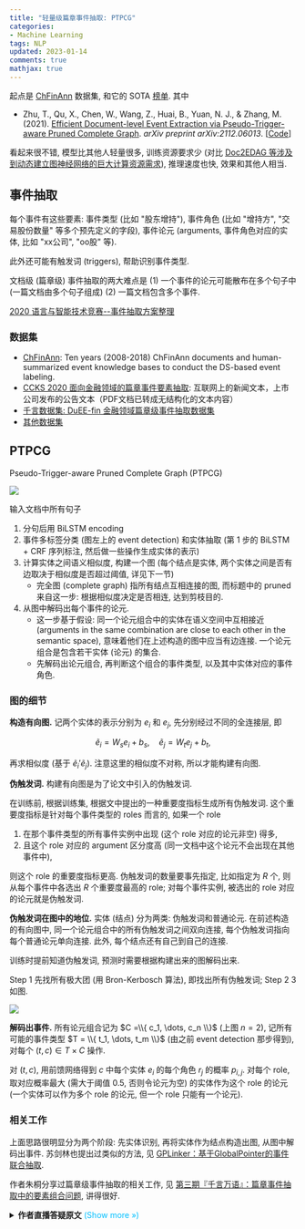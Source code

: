 ```yaml
---
title: "轻量级篇章事件抽取: PTPCG"
categories: 
- Machine Learning
tags: NLP
updated: 2023-01-14
comments: true
mathjax: true
---
```


起点是 [ChFinAnn](https://paperswithcode.com/dataset/chfinann) 数据集, 和它的 SOTA [榜单](https://paperswithcode.com/sota/document-level-event-extraction-on-chfinann). 其中

- Zhu, T., Qu, X., Chen, W., Wang, Z., Huai, B., Yuan, N. J., & Zhang, M. (2021). [Efficient Document-level Event Extraction via Pseudo-Trigger-aware Pruned Complete Graph](https://arxiv.org/pdf/2112.06013.pdf). *arXiv preprint arXiv:2112.06013*. [[Code](https://github.com/Spico197/DocEE)]

看起来很不错, 模型比其他人轻量很多, 训练资源要求少 (对比 [Doc2EDAG 等涉及到动态建立图神经网络的巨大计算资源需求](https://github.com/dolphin-zs/Doc2EDAG/issues/4)), 推理速度也快, 效果和其他人相当.

<!-- more -->

## 事件抽取

每个事件有这些要素: 事件类型 (比如 "股东增持"), 事件角色 (比如 "增持方", "交易股份数量" 等多个预先定义的字段), 事件论元 (arguments, 事件角色对应的实体, 比如 "xx公司", "oo股" 等). 

此外还可能有触发词 (triggers), 帮助识别事件类型.

文档级 (篇章级) 事件抽取的两大难点是 (1) 一个事件的论元可能散布在多个句子中 (一篇文档由多个句子组成) (2) 一篇文档包含多个事件.

[2020 语言与智能技术竞赛--事件抽取方案整理](https://zhuanlan.zhihu.com/p/151741570)

### 数据集

- [ChFinAnn](https://github.com/dolphin-zs/Doc2EDAG/blob/master/Data.zip): Ten years (2008-2018) ChFinAnn documents and human-summarized event knowledge bases to conduct the DS-based event labeling.
- [CCKS 2020 面向金融领域的篇章事件要素抽取](https://www.biendata.xyz/competition/ccks_2020_4_2/): 互联网上的新闻文本，上市公司发布的公告文本（PDF文档已转成无结构化的文本内容）
- [千言数据集: DuEE-fin 金融领域篇章级事件抽取数据集](https://www.luge.ai/#/luge/dataDetail?id=7)
- [其他数据集](https://zhuanlan.zhihu.com/p/443260886)

## PTPCG

Pseudo-Trigger-aware Pruned Complete Graph (PTPCG)

![](https://shiina18.github.io/assets/posts/images/83300201257077.png)

输入文档中所有句子

1. 分句后用 BiLSTM encoding
2. 事件多标签分类 (图左上的 event detection) 和实体抽取 (第 1 步的 BiLSTM + CRF 序列标注, 然后做一些操作生成实体的表示)
3. 计算实体之间语义相似度, 构建一个图 (每个结点是实体, 两个实体之间是否有边取决于相似度是否超过阈值, 详见下一节)
    - 完全图 (complete graph) 指所有结点互相连接的图, 而标题中的 pruned 来自这一步: 根据相似度决定是否相连, 达到剪枝目的.
4. 从图中解码出每个事件的论元.
    - 这一步基于假设: 同一个论元组合中的实体在语义空间中互相接近 (arguments in the same combination are close to each other in the semantic space), 意味着他们在上述构造的图中应当有边连接. 一个论元组合是包含若干实体 (论元) 的集合.
    - 先解码出论元组合, 再判断这个组合的事件类型, 以及其中实体对应的事件角色.

### 图的细节

**构造有向图.** 记两个实体的表示分别为 $e_i$ 和 $e_j$, 先分别经过不同的全连接层, 即

$$
\tilde e_i = W_s e_i + b_s, \quad \tilde e_j = W_t e_j + b_t,
$$

再求相似度 (基于 $\tilde e_i' \tilde e_j$). 注意这里的相似度不对称, 所以才能构建有向图.

**伪触发词.** 构建有向图是为了论文中引入的伪触发词.

在训练前, 根据训练集, 根据文中提出的一种重要度指标生成所有伪触发词. 这个重要度指标是针对每个事件类型的 roles 而言的, 如果一个 role

1. 在那个事件类型的所有事件实例中出现 (这个 role 对应的论元非空) 得多,
2. 且这个 role 对应的 argument 区分度高 (同一文档中这个论元不会出现在其他事件中),

则这个 role 的重要度指标更高. 伪触发词的数量要事先指定, 比如指定为 $R$ 个, 则从每个事件中各选出 $R$ 个重要度最高的 role; 对每个事件实例, 被选出的 role 对应的论元就是伪触发词.

**伪触发词在图中的地位.** 实体 (结点) 分为两类: 伪触发词和普通论元. 在前述构造的有向图中, 同一个论元组合中的所有伪触发词之间双向连接, 每个伪触发词指向每个普通论元单向连接. 此外, 每个结点还有自己到自己的连接.

训练时提前知道伪触发词, 预测时需要根据构建出来的图解码出来. 

Step 1 先找所有极大团 (用 Bron-Kerbosch 算法), 即找出所有伪触发词; Step 2 3 如图.

![](https://shiina18.github.io/assets/posts/images/365251317239576.png)

**解码出事件.** 所有论元组合记为 $C =\\{ c_1, \dots, c_n \\}$ (上图 $n=2$), 记所有可能的事件类型 $T = \\{ t_1, \dots, t_m \\}$ (由之前 event detection 那步得到),  对每个 $(t, c) \in T \times C$ 操作. 

对 $(t, c)$, 用前馈网络得到 $c$ 中每个实体 $e_i$ 的每个角色 $r_j$ 的概率 $p_{i, j}$. 对每个 role, 取对应概率最大 (需大于阈值 0.5, 否则令论元为空) 的实体作为这个 role 的论元 (一个实体可以作为多个 role 的论元, 但一个 role 只能有一个论元).

### 相关工作

上面思路很明显分为两个阶段: 先实体识别, 再将实体作为结点构造出图, 从图中解码出事件. 苏剑林也提出过类似的方法, 见 [GPLinker：基于GlobalPointer的事件联合抽取](https://kexue.fm/archives/8926).

作者朱桐分享过篇章级事件抽取的相关工作, 见 [第三期『千言万语』：篇章事件抽取中的要素组合问题](https://www.bilibili.com/video/BV1JK411o7se/), 讲得很好.

<details><summary><b>作者直播答疑原文</b><font color="deepskyblue"> (Show more &raquo;)</font></summary>
<p>谢谢大家的参与，我回答下刚刚没来得及说的其它问题。如果还有其它问题，欢迎大家留言讨论~</p>
<pre><code>Q1：长度超出512的怎么解决呢
A1：现在的方案大部分用的是切句，以句子为单位先做要素抽取，再做要素组合。如果长度分布超出限制不多的话还是拼接比较好。

Q2：这些内容不需要提前预训练吗
A2：没有使用预训练。基于EDAG的方法如果加了预训练模型会爆显存（32G），训不起来。PTPCG加了预训练模型在DuEE-Fin数据集上单模能到68%左右的水平。

Q3：是沿着上下文匹配到人名就是参与人吗？如果上文是：海绵宝宝要加班来不了。能匹配吗？
A3：在DCFEE中是的，会匹配海绵宝宝（如果算是个人名的话hhh）。

Q4：这里也可以考虑用图神经网络吧
A4：GIT中对Doc2EDAG表示增强的方法主要就是图神经网络；而在PTPCG中，目的是还原一个图结构，所以就没做GNN了。可以使用GNN对已经构成的图做表示增强。

Q5：金融领域事件抽取的可用数据集只有这两个吗
A5：推荐使用百度千言DuEE-Fin和ChFinAnn。此外CCKS2020评测任务中也有篇章事件抽取任务，但是没有公布测试集。

Q6：是不是有点像spo？
A6：如果有触发词的话，也可以把要素组合方案看成一个三元组抽取过程，（触发词，要素角色，要素）。事实上已经有人做过相关工作了。

Q7：这些方法中，有没有使用预训练语言模型？
A7：可参考回答A2

Q8：不同事件间的要素会被打乱吗
A8：不会刻意打乱，但是不能保证输出的结果中要素一定是按原文顺序排列的，因为实体抽取后，要对mention做max-pooling，所以位置信息没有很好地利用到其实

Q9：实体抽取完之后的类别和要素角色是怎么对应
A9：这里只用了实体的类别，查表得一个类别embedding之后，直接和mention表示相加了，和要素角色并没有硬约束关系。

Q10：请问在句子级别事件抽取任务上表现如何
A10：没有做过测试

Q11：有做过基于few shot的实验吗？
A11：没有。全量数据上的效果还不是太好，few-shot估计很难

Q12：是否可以结合提示学习来做
A12：可以的，前提是用预训练模型，可以把prompting作为一个输入增强。不过我没做过测试

Q13：如果伪触发词角色对应的要素为空怎么办？
A13：那么只能为空了。如果全为空，不能构成任何组合的话，我们会加一个“默认组合”，即把所有的实体看成一个大组合

Q14：PTPCG模型会比百度的uie效果更好吗
A14：不好意思，没做过对比，如果有尝试过的同学欢迎讨论

Q15：请问如何看待金融事件类型繁杂的问题
A15：其实金融事件类型太少了还是，一些通用EE数据集中的类别会更多，上百种的也有

Q16：请问和UIEUIE相比效果如何
A16：请参考回答A14

Q17：实体的mention在不同事件有不同含义直接池化是否会带来影响
A17：还是有影响的，GIT中做了更多的尝试，对表示做了更多的增强，可以参考一下

Q18：有无事件抽取的baseline
A18：可以参考PaddleNLP中的事件抽取baseline，或者把今天提到的模型作为baseline尝试一下
</code></pre></details>
